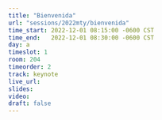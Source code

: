 ```yaml
---
title: "Bienvenida"
url: "sessions/2022mty/bienvenida"
time_start: 2022-12-01 08:15:00 -0600 CST
time_end:   2022-12-01 08:30:00 -0600 CST
day: a
timeslot: 1
room: 204
timeorder: 2
track: keynote
live_url: 
slides: 
video: 
draft: false
---
```

